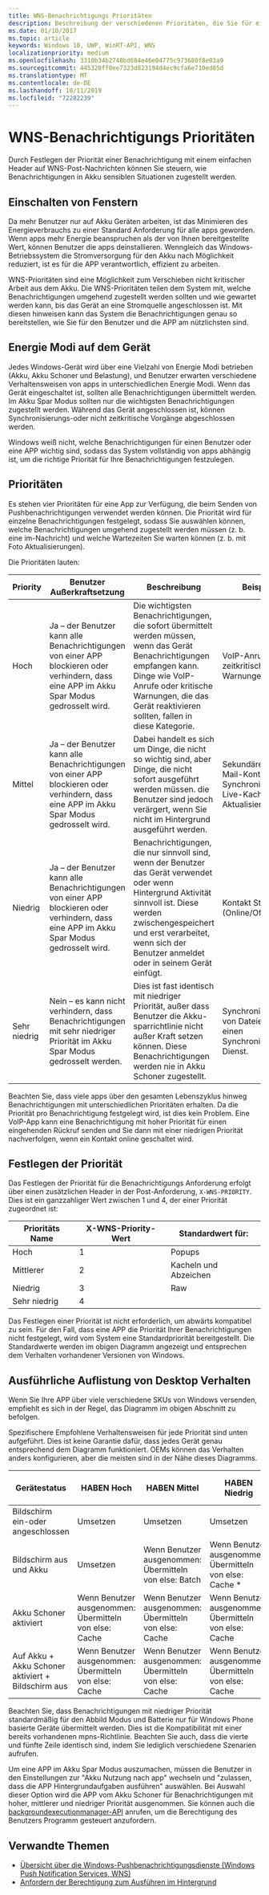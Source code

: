 ```yaml
---
title: WNS-Benachrichtigungs Prioritäten
description: Beschreibung der verschiedenen Prioritäten, die Sie für eine Benachrichtigung festlegen können
ms.date: 01/10/2017
ms.topic: article
keywords: Windows 10, UWP, WinRT-API, WNS
localizationpriority: medium
ms.openlocfilehash: 3310b34b2748bd684e46e04775c973680f8e03a9
ms.sourcegitcommit: 445320ff0ee7323d823194d4ec9cfa6e710ed85d
ms.translationtype: MT
ms.contentlocale: de-DE
ms.lasthandoff: 10/11/2019
ms.locfileid: "72282239"
---
```

# <a name="wns-notification-priorities"></a>WNS-Benachrichtigungs Prioritäten
Durch Festlegen der Priorität einer Benachrichtigung mit einem einfachen Header auf WNS-Post-Nachrichten können Sie steuern, wie Benachrichtigungen in Akku sensiblen Situationen zugestellt werden.

## <a name="power-on-windows"></a>Einschalten von Fenstern
Da mehr Benutzer nur auf Akku Geräten arbeiten, ist das Minimieren des Energieverbrauchs zu einer Standard Anforderung für alle apps geworden. Wenn apps mehr Energie beanspruchen als der von Ihnen bereitgestellte Wert, können Benutzer die apps deinstallieren. Wenngleich das Windows-Betriebssystem die Stromversorgung für den Akku nach Möglichkeit reduziert, ist es für die APP verantwortlich, effizient zu arbeiten. 

WNS-Prioritäten sind eine Möglichkeit zum Verschieben nicht kritischer Arbeit aus dem Akku. Die WNS-Prioritäten teilen dem System mit, welche Benachrichtigungen umgehend zugestellt werden sollten und wie gewartet werden kann, bis das Gerät an eine Stromquelle angeschlossen ist. Mit diesen hinweisen kann das System die Benachrichtigungen genau so bereitstellen, wie Sie für den Benutzer und die APP am nützlichsten sind. 

## <a name="power-modes-on-the-device"></a>Energie Modi auf dem Gerät
Jedes Windows-Gerät wird über eine Vielzahl von Energie Modi betrieben (Akku, Akku Schoner und Belastung), und Benutzer erwarten verschiedene Verhaltensweisen von apps in unterschiedlichen Energie Modi. Wenn das Gerät eingeschaltet ist, sollten alle Benachrichtigungen übermittelt werden. Im Akku Spar Modus sollten nur die wichtigsten Benachrichtigungen zugestellt werden. Während das Gerät angeschlossen ist, können Synchronisierungs-oder nicht zeitkritische Vorgänge abgeschlossen werden.

Windows weiß nicht, welche Benachrichtigungen für einen Benutzer oder eine APP wichtig sind, sodass das System vollständig von apps abhängig ist, um die richtige Priorität für Ihre Benachrichtigungen festzulegen. 

## <a name="priorities"></a>Prioritäten
Es stehen vier Prioritäten für eine App zur Verfügung, die beim Senden von Pushbenachrichtigungen verwendet werden können. Die Priorität wird für einzelne Benachrichtigungen festgelegt, sodass Sie auswählen können, welche Benachrichtigungen umgehend zugestellt werden müssen (z. b. eine im-Nachricht) und welche Wartezeiten Sie warten können (z. b. mit Foto Aktualisierungen).

Die Prioritäten lauten: 

|    Priority    |    Benutzer Außerkraftsetzung    |    Beschreibung    |    Beispiel    |
|----------------|---------------------|-------------------|---------------|
|    Hoch    |    Ja – der Benutzer kann alle Benachrichtigungen von einer APP blockieren oder verhindern, dass eine APP im Akku Spar Modus gedrosselt wird.    |    Die wichtigsten Benachrichtigungen, die sofort übermittelt werden müssen, wenn das Gerät Benachrichtigungen empfangen kann. Dinge wie VoIP-Anrufe oder kritische Warnungen, die das Gerät reaktivieren sollten, fallen in diese Kategorie.    |    VoIP-Anrufe, zeitkritische Warnungen    |
|    Mittel    |    Ja – der Benutzer kann alle Benachrichtigungen von einer APP blockieren oder verhindern, dass eine APP im Akku Spar Modus gedrosselt wird.    |    Dabei handelt es sich um Dinge, die nicht so wichtig sind, aber Dinge, die nicht sofort ausgeführt werden müssen. die Benutzer sind jedoch verärgert, wenn Sie nicht im Hintergrund ausgeführt werden.    |    Sekundäre e-Mail-Konto Synchronisierung, Live-Kachel Aktualisierungen    |
|    Niedrig    |    Ja – der Benutzer kann alle Benachrichtigungen von einer APP blockieren oder verhindern, dass eine APP im Akku Spar Modus gedrosselt wird.    |    Benachrichtigungen, die nur sinnvoll sind, wenn der Benutzer das Gerät verwendet oder wenn Hintergrund Aktivität sinnvoll ist. Diese werden zwischengespeichert und erst verarbeitet, wenn sich der Benutzer anmeldet oder in seinem Gerät einfügt.    |    Kontakt Status (Online/Offline)    |
|    Sehr niedrig     |    Nein – es kann nicht verhindern, dass Benachrichtigungen mit sehr niedriger Priorität im Akku Spar Modus gedrosselt werden.    |    Dies ist fast identisch mit niedriger Priorität, außer dass Benutzer die Akku-sparrichtlinie nicht außer Kraft setzen können. Diese Benachrichtigungen werden nie in Akku Schoner zugestellt.    |    Synchronisieren von Dateien für einen Synchronisierungs Dienst.    |

Beachten Sie, dass viele apps über den gesamten Lebenszyklus hinweg Benachrichtigungen mit unterschiedlichen Prioritäten erhalten. Da die Priorität pro Benachrichtigung festgelegt wird, ist dies kein Problem. Eine VoIP-App kann eine Benachrichtigung mit hoher Priorität für einen eingehenden Rückruf senden und Sie dann mit einer niedrigen Priorität nachverfolgen, wenn ein Kontakt online geschaltet wird. 

## <a name="setting-the-priority"></a>Festlegen der Priorität

Das Festlegen der Priorität für die Benachrichtigungs Anforderung erfolgt über einen zusätzlichen Header in der Post-Anforderung, `X-WNS-PRIORITY`. Dies ist ein ganzzahliger Wert zwischen 1 und 4, der einer Priorität zugeordnet ist: 

| Prioritäts Name | X-WNS-Priority-Wert | Standardwert für: |
|---------------|----------------------|------------------|
| Hoch | 1 | Popups |
| Mittlerer | 2 | Kacheln und Abzeichen |
| Niedrig | 3 | Raw |
| Sehr niedrig | 4 |  |

Das Festlegen einer Priorität ist nicht erforderlich, um abwärts kompatibel zu sein. Für den Fall, dass eine APP die Priorität Ihrer Benachrichtigungen nicht festgelegt, wird vom System eine Standardpriorität bereitgestellt. Die Standardwerte werden im obigen Diagramm angezeigt und entsprechen dem Verhalten vorhandener Versionen von Windows. 

## <a name="detailed-listing-of-desktop-behavior"></a>Ausführliche Auflistung von Desktop Verhalten 

Wenn Sie Ihre APP über viele verschiedene SKUs von Windows versenden, empfiehlt es sich in der Regel, das Diagramm im obigen Abschnitt zu befolgen. 

Spezifischere Empfohlene Verhaltensweisen für jede Priorität sind unten aufgeführt. Dies ist keine Garantie dafür, dass jedes Gerät genau entsprechend dem Diagramm funktioniert. OEMs können das Verhalten anders konfigurieren, aber die meisten sind in der Nähe dieses Diagramms. 

| Gerätestatus    | HABEN Hoch    |    HABEN Mittel        | HABEN Niedrig    |    HABEN Sehr niedrig    |
|-------------------------------------------------------|----------------------------------------------------|----------------------------------------------------|----------------------------------------------------|--------------------------|
|    Bildschirm ein-oder angeschlossen    |    Umsetzen    |    Umsetzen    |    Umsetzen    |    Umsetzen    |
|    Bildschirm aus und Akku    |    Umsetzen    |    Wenn Benutzer ausgenommen: Übermitteln von else: Batch     |    Wenn Benutzer ausgenommen: Übermitteln von else: Cache *    |    Cache    |
|    Akku Schoner aktiviert    |    Wenn Benutzer ausgenommen: Übermitteln von else: Cache    |    Wenn Benutzer ausgenommen: Übermitteln von else: Cache    |    Wenn Benutzer ausgenommen: Übermitteln von else: Cache    |    Cache     |
|    Auf Akku + Akku Schoner aktiviert + Bildschirm aus    |    Wenn Benutzer ausgenommen: Übermitteln von else: Cache    |    Wenn Benutzer ausgenommen: Übermitteln von else: Cache    |    Wenn Benutzer ausgenommen: Übermitteln von else: Cache    |    Cache    |

Beachten Sie, dass Benachrichtigungen mit niedriger Priorität standardmäßig für den Abbild Modus und Batterie nur für Windows Phone basierte Geräte übermittelt werden. Dies ist die Kompatibilität mit einer bereits vorhandenen mpns-Richtlinie. Beachten Sie auch, dass die vierte und fünfte Zeile identisch sind, indem Sie lediglich verschiedene Szenarien aufrufen.

Um eine APP im Akku Spar Modus auszumachen, müssen die Benutzer in den Einstellungen zur "Akku Nutzung nach app" wechseln und "zulassen, dass die APP Hintergrundaufgaben ausführen" auswählen. Bei Auswahl dieser Option wird die APP vom Akku Schoner für Benachrichtigungen mit hoher, mittlerer und niedriger Priorität ausgenommen. Sie können auch die [backgroundexecutionmanager-API](https://docs.microsoft.com/uwp/api/windows.applicationmodel.background.backgroundexecutionmanager.requestaccesskindasync#Windows_ApplicationModel_Background_BackgroundExecutionManager_RequestAccessKindAsync_Windows_ApplicationModel_Background_BackgroundAccessRequestKind_System_String_) anrufen, um die Berechtigung des Benutzers Programm gesteuert anzufordern.  

## <a name="related-topics"></a>Verwandte Themen
- [Übersicht über die Windows-Pushbenachrichtigungsdienste (Windows Push Notification Services, WNS)](windows-push-notification-services--wns--overview.md)
- [Anfordern der Berechtigung zum Ausführen im Hintergrund](https://docs.microsoft.com/uwp/api/windows.applicationmodel.background.backgroundexecutionmanager.requestaccesskindasync#Windows_ApplicationModel_Background_BackgroundExecutionManager_RequestAccessKindAsync_Windows_ApplicationModel_Background_BackgroundAccessRequestKind_System_String_)
